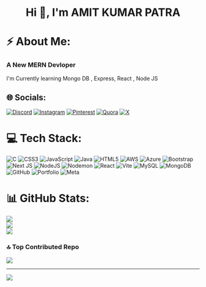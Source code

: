 <h1 align="center">Hi 👋, I'm AMIT KUMAR PATRA</h1>

# ⚡ About Me:
<h3>A New MERN Devloper</h3>
I'm Currently learning Mongo DB , Express, React , Node JS




## 🌐 Socials:
[![Discord](https://img.shields.io/badge/Discord-%237289DA.svg?logo=discord&logoColor=white)](https://discord.gg/pd7TebcBPc) [![Instagram](https://img.shields.io/badge/Instagram-%23E4405F.svg?logo=Instagram&logoColor=white)](https://instagram.com/mr_patraa_)  [![Pinterest](https://img.shields.io/badge/Pinterest-%23E60023.svg?logo=Pinterest&logoColor=white)](https://pinterest.com/mr_patra_) [![Quora](https://img.shields.io/badge/Quora-%23B92B27.svg?logo=Quora&logoColor=white)](https://quora.com/profile/mr_patra_) [![X](https://img.shields.io/badge/X-black.svg?logo=X&logoColor=white)](https://x.com/mr_patra_) 

# 💻 Tech Stack:
![C](https://img.shields.io/badge/c-%2300599C.svg?style=for-the-badge&logo=c&logoColor=white) ![CSS3](https://img.shields.io/badge/css3-%231572B6.svg?style=for-the-badge&logo=css3&logoColor=white) ![JavaScript](https://img.shields.io/badge/javascript-%23323330.svg?style=for-the-badge&logo=javascript&logoColor=%23F7DF1E) ![Java](https://img.shields.io/badge/java-%23ED8B00.svg?style=for-the-badge&logo=openjdk&logoColor=white) ![HTML5](https://img.shields.io/badge/html5-%23E34F26.svg?style=for-the-badge&logo=html5&logoColor=white) ![AWS](https://img.shields.io/badge/AWS-%23FF9900.svg?style=for-the-badge&logo=amazon-aws&logoColor=white) ![Azure](https://img.shields.io/badge/azure-%230072C6.svg?style=for-the-badge&logo=microsoftazure&logoColor=white) ![Bootstrap](https://img.shields.io/badge/bootstrap-%238511FA.svg?style=for-the-badge&logo=bootstrap&logoColor=white) ![Next JS](https://img.shields.io/badge/Next-black?style=for-the-badge&logo=next.js&logoColor=white) ![NodeJS](https://img.shields.io/badge/node.js-6DA55F?style=for-the-badge&logo=node.js&logoColor=white) ![Nodemon](https://img.shields.io/badge/NODEMON-%23323330.svg?style=for-the-badge&logo=nodemon&logoColor=%BBDEAD) ![React](https://img.shields.io/badge/react-%2320232a.svg?style=for-the-badge&logo=react&logoColor=%2361DAFB) ![Vite](https://img.shields.io/badge/vite-%23646CFF.svg?style=for-the-badge&logo=vite&logoColor=white) ![MySQL](https://img.shields.io/badge/mysql-4479A1.svg?style=for-the-badge&logo=mysql&logoColor=white) ![MongoDB](https://img.shields.io/badge/MongoDB-%234ea94b.svg?style=for-the-badge&logo=mongodb&logoColor=white) ![GitHub](https://img.shields.io/badge/github-%23121011.svg?style=for-the-badge&logo=github&logoColor=white) ![Portfolio](https://img.shields.io/badge/Portfolio-%23000000.svg?style=for-the-badge&logo=firefox&logoColor=#FF7139) ![Meta](https://img.shields.io/badge/Meta-%230467DF.svg?style=for-the-badge&logo=Meta&logoColor=white)
# 📊 GitHub Stats:
![](https://github-readme-stats.vercel.app/api?username=amitkumarpatra99&theme=dark&hide_border=false&include_all_commits=false&count_private=false)<br/>
![](https://github-readme-streak-stats.herokuapp.com/?user=amitkumarpatra99&theme=dark&hide_border=false)<br/>
![](https://github-readme-stats.vercel.app/api/top-langs/?username=amitkumarpatra99&theme=dark&hide_border=false&include_all_commits=false&count_private=false&layout=compact)

### 🔝 Top Contributed Repo
![](https://github-contributor-stats.vercel.app/api?username=amitkumarpatra99&limit=5&theme=dark&combine_all_yearly_contributions=true)

---
[![](https://visitcount.itsvg.in/api?id=amitkumarpatra99&icon=0&color=0)](https://visitcount.itsvg.in)

<!-- Proudly created with GPRM ( https://gprm.itsvg.in ) -->
